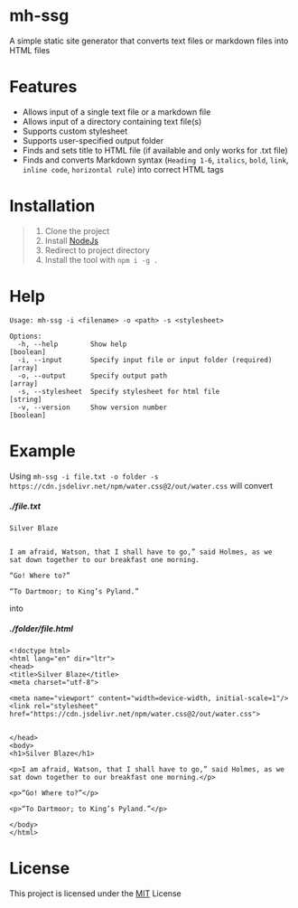 # mh-ssg

A simple static site generator that converts text files or markdown files into HTML files

# Features

- Allows input of a single text file or a markdown file
- Allows input of a directory containing text file(s)
- Supports custom stylesheet
- Supports user-specified output folder
- Finds and sets title to HTML file (if available and only works for .txt file)
- Finds and converts Markdown syntax (`Heading 1-6`, `italics`, `bold`, `link`, `inline code`, `horizontal rule`) into correct HTML tags

# Installation

> 1.  Clone the project
> 2.  Install [NodeJs](https://nodejs.org/en/)
> 3.  Redirect to project directory
> 4.  Install the tool with `npm i -g .`

# Help

```
Usage: mh-ssg -i <filename> -o <path> -s <stylesheet>

Options:
  -h, --help        Show help                                          [boolean]
  -i, --input       Specify input file or input folder (required)        [array]
  -o, --output      Specify output path                                  [array]
  -s, --stylesheet  Specify stylesheet for html file                    [string]
  -v, --version     Show version number                                [boolean]
```

# Example

Using `mh-ssg -i file.txt -o folder -s https://cdn.jsdelivr.net/npm/water.css@2/out/water.css` will convert

##### ./file.txt

```
Silver Blaze


I am afraid, Watson, that I shall have to go,” said Holmes, as we
sat down together to our breakfast one morning.

“Go! Where to?”

“To Dartmoor; to King’s Pyland.”
```

into

##### ./folder/file.html

```
<!doctype html>
<html lang="en" dir="ltr">
<head>
<title>Silver Blaze</title>
<meta charset="utf-8">

<meta name="viewport" content="width=device-width, initial-scale=1"/>
<link rel="stylesheet" href="https://cdn.jsdelivr.net/npm/water.css@2/out/water.css">


</head>
<body>
<h1>Silver Blaze</h1>

<p>I am afraid, Watson, that I shall have to go,” said Holmes, as we sat down together to our breakfast one morning.</p>

<p>“Go! Where to?”</p>

<p>“To Dartmoor; to King’s Pyland.”</p>

</body>
</html>
```

# License

This project is licensed under the [MIT](https://github.com/minhhang107/mh-ssg/blob/main/LICENSE) License
